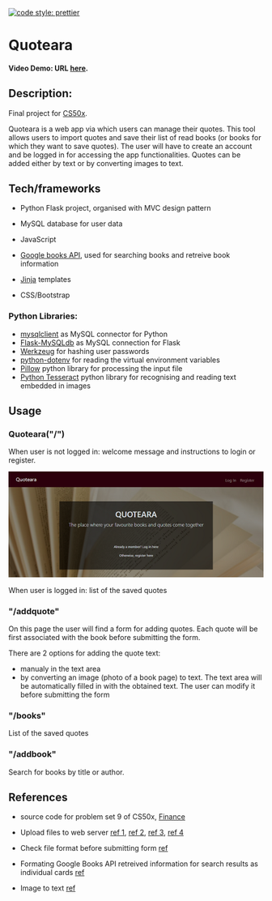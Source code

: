 [![code style: prettier](https://img.shields.io/badge/code_style-prettier-ff69b4.svg?style=flat-square)](https://github.com/prettier/prettier)

# Quoteara

#### Video Demo: URL [here](https://youtu.be/jnUWwlG-0Kk).

## Description:

Final project for [CS50x](https://cs50.harvard.edu/x/2021/).

Quoteara is a web app via which users can manage their quotes. This tool allows users to import quotes and save their list of read books (or books for which they want to save quotes).
The user will have to create an account and be logged in for accessing the app functionalities.
Quotes can be added either by text or by converting images to text.

## Tech/frameworks

- Python Flask project, organised with MVC design pattern
- MySQL database for user data
- JavaScript

- [Google books API](https://developers.google.com/books/docs/v1/using), used for searching books and retreive book information
- [Jinja](https://jinja.palletsprojects.com/en/3.0.x/templates/) templates
- CSS/Bootstrap

### Python Libraries:

- [mysqlclient](https://pypi.org/project/mysqlclient/) as MySQL connector for Python
- [Flask-MySQLdb](https://flask-mysqldb.readthedocs.io/en/latest/) as MySQL connection for Flask
- [Werkzeug](https://werkzeug.palletsprojects.com/en/2.0.x/) for hashing user passwords
- [python-dotenv](https://github.com/theskumar/python-dotenv) for reading the virtual environment variables
- [Pillow](https://pillow.readthedocs.io/en/stable/) python library for processing the input file
- [Python Tesseract](https://github.com/madmaze/pytesseract) python library for recognising and reading text embedded in images

## Usage

### Quoteara("/")

When user is not logged in: welcome message and instructions to login or register.

![index page](https://github.com/alinamhlc/cs50-quoteara/blob/main/screenshots/index_page.PNG?raw=true)

When user is logged in: list of the saved quotes

### "/addquote"

On this page the user will find a form for adding quotes. Each quote will be first associated with the book before submitting the form.

There are 2 options for adding the quote text:

- manualy in the text area
- by converting an image (photo of a book page) to text. The text area will be automatically filled in with the obtained text. The user can modify it before submitting the form

### "/books"

List of the saved quotes

### "/addbook"

Search for books by title or author.

## References

- source code for problem set 9 of CS50x, [Finance](https://cs50.harvard.edu/x/2021/psets/9/finance/)

- Upload files to web server [ref 1](https://developer.ibm.com/recipes/tutorials/uploading-files-to-web-server-using-ajax-xhr/), [ref 2](https://www.w3schools.com/xml/ajax_xmlhttprequest_send.asp), [ref 3](https://www.w3schools.com/xml/dom_http.asp), [ref 4](https://www.w3schools.com/js/js_ajax_http.asp)

- Check file format before submitting form [ref](https://stackoverflow.com/questions/7977084/check-file-type-when-form-submit)

- Formating Google Books API retreived information for search results as individual cards [ref](https://github.com/zentech/Book-Finder)

- Image to text [ref](https://www.geeksforgeeks.org/how-to-extract-text-from-images-with-python/)

